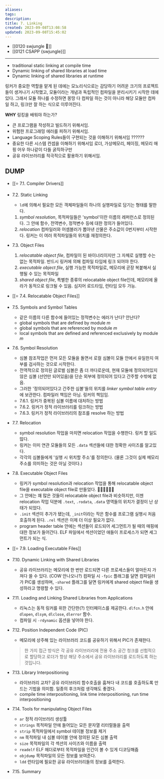 ```yaml
---
aliases: 
tags: 
description:
title: 7. Linking
created: 2023-09-08T13:08:58
updated: 2023-09-08T15:45:02
---
```

- [[0120 swjungle 🤖]]
- [[0121 CSAPP {swjungle}]]
___
- traditional static linking at compile time
- Dynamic linking of shared libraries at load time 
- Dynamic linking of shared libraries at runtime

링커가 중요한 역할을 맡게 된 데에는 모노리식으로는 감당하기 어려운 크기의 프로젝트들이 생겨나기 시작했고, 모듈이라는 개념과 독립적인 컴파일을 분리시키기 시작한 데에 있다. 그래서 모듈 하나를 수정하면 몽땅 다 컴파일 하는 것이 아니라 해당 모듈만 컴파일 하고, 링크만 잘 하는 식으로 이루어진다.

**WHY** 링킹을 배워야 하는가?

- 큰 프로그램을 작성하고 빌드하기 위해서임.
- 위험한 프로그래밍 에러를 피하기 위해서임. 
- Language Scoping Rules들이 구현되는 것을 이해하기 위해서임 ??????
- 중요한 다른 시스템 컨셉을 이해하기 위해서임 로더, 가상메모리, 페이징, 메모리 매핑 어우 하나같이 다들 굵직하구만
- 공유 라이브러리를 적극적으로 활용하기 위해서임.

## DUMP

- [[⭐️ 7.1. Compiler Drivers]]
- 7.2. Static Linking
	- `ld`에 의해서 필요한 모든 객체파일들이 하나의 실행파일로 담기는 형태를 말한다.
	1. _symbol resolution_, 목적파일들은 'symbol'이란 이름의 레퍼런스로 정의된다. 그 안에 함수, 전역변수, 정적변수 등에 대한 정의가 들어있다.
	2. _relocation_ 컴파일러와 어셈블러가 뽑아낸 산물은 주소값이 0번지부터 시작한다. 링커는 이 여러 목적파일들의 위치를 재정의한다.
- 7.3. Object Files
	1. _relocatable object file_, 컴파일이 된 바이너리이지만 그 자체로 실행할 수는 없는 목적파일. 반드시 링커에 의해 컴파일 타임에 링크 되어야 한다.
	2. _executable object file_, 실행 가능한 목적파일로, 메모리에 곧장 복붙해서 실행될 수 있는 목적파일
	3. _shared object file_, 특별한 종류의 relocatable object file인데, 메모리에 올라가 동적으로 링크될 수 있음. 심지어 로드타임, 런타임 모두 가능.
- [[⭐️ 7.4. Relocatable Object Files]]
- 7.5. Symbols and Symbol Tables
	- 같은 이름의 다른 함수에 들어있는 정적변수는 에러가 난다? 안난다?
	- global symbols that are defined by module _m_
	- global symbols that are referenced by module _m_
	- local symbols that are defined and referenced exclusively by module _m_
- 7.6. Symbol Resolution
	- 심볼 참조작업은 먼저 모든 모듈을 돌면서 로컬 심볼이 모듈 안에서 유일한지 여부를 검사하는 것으로 시작한다.
	- 전역적으로 정의된 글로벌 심볼은 좀 더 까다로운데, 현재 모듈에 정의되어있지 않은 심볼 (선언만 되어있음)을 단순 외부에 정의되어 있다고 간주할 수밖에 없음.
	- 그러한 '정의되어있다고 간주한 심볼'들의 위치를 _linker symbol table entry_ 에 보관한다. 컴파일러 책임은 아님. 링커의 책임임.
	- 7.6.1. 링커가 중복된 심볼 이름에 대처하는 방법
	- 7.6.2. 링커가 정적 라이브러리를 링크하는 방법
	- 7.6.3. 링커가 정적 라이브러리의 참조를 resolve 하는 방법
- 7.7. Relocation
	- symbol resolution 작업을 마치면 relocation 작업을 수행한다. 링커 할 일도 많다.
	- 링커는 이미 연관 모듈들의 모든 `.data` 섹션들에 대한 정확한 사이즈를 알고있다.
	- 각각의 심볼들에게 '실행 시 위치할 주소'를 정의한다. (물론 그것이 실제 메모리 주소를 의미하는 것은 아닐 것이다.)
- 7.8. Executable Object Files
	- 링커가 symbol resolution과 relocation 작업을 통해 relocatable object file을 executable object file로 만들었다. 👏👏👏👏👏👏
	- 그 안에는 꽤 많은 것들이 relocatable object file과 비슷하지만, 이젠 relocation 작업 덕분에 `.text`, `.rodata`, `.data` 영역들의 위치가 결정이 난 상태가 되었다.
	- `.init` 섹션이 추가가 됐는데, `_init`이라는 작은 함수를 프로그램 실행시 처음 호출하게 된다. `.rel` 섹션은 이제 더 이상 필요가 없다.
	- program header table 안에는 섹션들이 로드되어 세그먼트가 될 때의 매핑에 대한 정보가 들어간다. ELF 파일에서 섹션이었던 애들이 프로세스가 되면 세그먼트가 되는 식.
- [[⭐️ 7.9. Loading Executable Files]]
- 7.10. Dynamic Linking with Shared Libraries
	- 공유 라이브러리는 메모리에 한 번만 로드되면 다른 프로세스들이 얼마든지 가져다 쓸 수 있다. (COW 안나오나?) 컴파일 시 `-fpic` 플래그를 달면 컴파일러가 PIC를 생성하며, `-shared` 플래그를 달면 링커에게 shared object file을 생성하라고 명령할 수 있다.
- 7.11. Loading and Linking Shared Libraries from Applications
	- 리눅스는 동적 링커를 위한 간단한(?) 인터페이스를 제공한다. `dlfcn.h` 안에 `dlopen`, `dlsym`, `dlclose`, `dlerror` 함수. 
	- 컴파일 시 `-rdynamic` 옵션을 넣어야 한다.
- 7.12. Position Independent Code (PIC)
	- 메모리에 상주해 있는 라이브러리 코드를 공유하기 위해서 PIC가 존재한다. 

	> 한 가지 접근 방식은 각 공유 라이브러리에 전용 주소 공간 청크를 선험적으로 할당하고 로더가 항상 해당 주소에서 공유 라이브러리를 로드하도록 하는 것입니다.

- 7.13. Library Interpositioning
	- 라이브러리 교차? 공유 라이브러리 함수호출을 훔쳐다 내 코드를 호출하도록 만드는 기법을 의미함. 일종의 후크처럼 생각해도 좋겠다.
	- compile time interpositioning, link time interpositioning, run time interpositioning 
- 7.14. Tools for manipulating Object Files
	- `ar` 정적 라이브러리 생성툴
	- `strings` 목적파일 안에 들어있는 모든 문자열 리터럴들을 출력
	- `strip` 목적파일에서 symbol 테이블 정보를 제거
	- `nm` 목적파일 내 심볼 테이블 안에 정의된 모든 심볼 출력
	- `size` 목적파일의 각 섹션의 사이즈와 이름을 출력
	- `readelf` ELF 헤더로부터 목적파일을 인간이 볼 수 있게 디코딩해줌
	- `objdump` 목적파일의 모든 정보를 보여준다.
	- `ldd` 런타임에 필요한 공유 라이브러리들의 정보를 출력한다.
- 7.15. Summary
